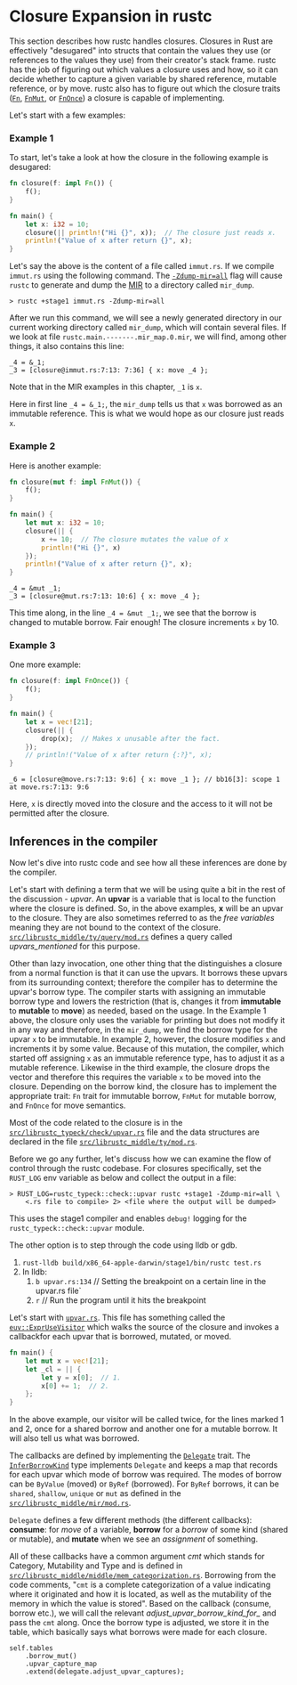 # Closure Expansion in rustc

This section describes how rustc handles closures. Closures in Rust are
effectively "desugared" into structs that contain the values they use (or
references to the values they use) from their creator's stack frame. rustc has
the job of figuring out which values a closure uses and how, so it can decide
whether to capture a given variable by shared reference, mutable reference, or
by move. rustc also has to figure out which the closure traits ([`Fn`][fn],
[`FnMut`][fn_mut], or [`FnOnce`][fn_once]) a closure is capable of
implementing.

[fn]: https://doc.rust-lang.org/std/ops/trait.Fn.html
[fn_mut]:https://doc.rust-lang.org/std/ops/trait.FnMut.html
[fn_once]: https://doc.rust-lang.org/std/ops/trait.FnOnce.html

Let's start with a few examples:

### Example 1

To start, let's take a look at how the closure in the following example is desugared:

```rust
fn closure(f: impl Fn()) {
    f();
}

fn main() {
    let x: i32 = 10;
    closure(|| println!("Hi {}", x));  // The closure just reads x.
    println!("Value of x after return {}", x);
}
```

Let's say the above is the content of a file called `immut.rs`. If we compile
`immut.rs` using the following command. The [`-Zdump-mir=all`][dump-mir] flag will cause
`rustc` to generate and dump the [MIR][mir] to a directory called `mir_dump`.
```console
> rustc +stage1 immut.rs -Zdump-mir=all
```

[mir]: ./mir/index.md
[dump-mir]: ./mir/passes.md

After we run this command, we will see a newly generated directory in our
current working directory called `mir_dump`, which will contain several files.
If we look at file `rustc.main.-------.mir_map.0.mir`, we will find, among
other things, it also contains this line:

```rust,ignore
_4 = &_1;
_3 = [closure@immut.rs:7:13: 7:36] { x: move _4 };
```

Note that in the MIR examples in this chapter, `_1` is `x`.

Here in first line `_4 = &_1;`, the `mir_dump` tells us that `x` was borrowed
as an immutable reference.  This is what we would hope as our closure just
reads `x`.

### Example 2

Here is another example:

```rust
fn closure(mut f: impl FnMut()) {
    f();
}

fn main() {
    let mut x: i32 = 10;
    closure(|| {
        x += 10;  // The closure mutates the value of x
        println!("Hi {}", x)
    });
    println!("Value of x after return {}", x);
}
```

```rust,ignore
_4 = &mut _1;
_3 = [closure@mut.rs:7:13: 10:6] { x: move _4 };
```
This time along, in the line `_4 = &mut _1;`, we see that the borrow is changed to mutable borrow.
Fair enough! The closure increments `x` by 10.

### Example 3

One more example:

```rust
fn closure(f: impl FnOnce()) {
    f();
}

fn main() {
    let x = vec![21];
    closure(|| {
        drop(x);  // Makes x unusable after the fact.
    });
    // println!("Value of x after return {:?}", x);
}
```

```rust,ignore
_6 = [closure@move.rs:7:13: 9:6] { x: move _1 }; // bb16[3]: scope 1 at move.rs:7:13: 9:6
```
Here, `x` is directly moved into the closure and the access to it will not be permitted after the
closure.

## Inferences in the compiler

Now let's dive into rustc code and see how all these inferences are done by the compiler.

Let's start with defining a term that we will be using quite a bit in the rest of the discussion -
*upvar*. An **upvar** is a variable that is local to the function where the closure is defined. So,
in the above examples, **x** will be an upvar to the closure. They are also sometimes referred to as
the *free variables* meaning they are not bound to the context of the closure.
[`src/librustc_middle/ty/query/mod.rs`][upvars] defines a query called *upvars_mentioned*
for this purpose.

[upvars]: https://doc.rust-lang.org/nightly/nightly-rustc/rustc_middle/ty/query/queries/struct.upvars_mentioned.html

Other than lazy invocation, one other thing that the distinguishes a closure from a
normal function is that it can use the upvars. It borrows these upvars from its surrounding
context; therefore the compiler has to determine the upvar's borrow type. The compiler starts with
assigning an immutable borrow type and lowers the restriction (that is, changes it from
**immutable** to **mutable** to **move**) as needed, based on the usage. In the Example 1 above, the
closure only uses the variable for printing but does not modify it in any way and therefore, in the
`mir_dump`, we find the borrow type for the upvar `x` to be immutable.  In example 2, however, the
closure modifies `x` and increments it by some value.  Because of this mutation, the compiler, which
started off assigning `x` as an immutable reference type, has to adjust it as a mutable reference.
Likewise in the third example, the closure drops the vector and therefore this requires the variable
`x` to be moved into the closure. Depending on the borrow kind, the closure has to implement the
appropriate trait: `Fn` trait for immutable borrow, `FnMut` for mutable borrow,
and `FnOnce` for move semantics.

Most of the code related to the closure is in the
[`src/librustc_typeck/check/upvar.rs`][upvar] file and the data structures are
declared in the file [`src/librustc_middle/ty/mod.rs`][ty].

[upvar]: https://doc.rust-lang.org/nightly/nightly-rustc/rustc_typeck/check/upvar/index.html
[ty]:https://doc.rust-lang.org/nightly/nightly-rustc/rustc_middle/ty/index.html

Before we go any further, let's discuss how we can examine the flow of control through the rustc
codebase. For closures specifically, set the `RUST_LOG` env variable as below and collect the
output in a file:

```console
> RUST_LOG=rustc_typeck::check::upvar rustc +stage1 -Zdump-mir=all \
    <.rs file to compile> 2> <file where the output will be dumped>
```

This uses the stage1 compiler and enables `debug!` logging for the
`rustc_typeck::check::upvar` module.

The other option is to step through the code using lldb or gdb.

1. `rust-lldb build/x86_64-apple-darwin/stage1/bin/rustc test.rs`
2. In lldb:
    1. `b upvar.rs:134`  // Setting the breakpoint on a certain line in the upvar.rs file`
    2. `r`  // Run the program until it hits the breakpoint

Let's start with [`upvar.rs`][upvar]. This file has something called
the [`euv::ExprUseVisitor`] which walks the source of the closure and
invokes a callbackfor each upvar that is borrowed, mutated, or moved.

[`euv::ExprUseVisitor`]: https://doc.rust-lang.org/nightly/nightly-rustc/rustc_typeck/expr_use_visitor/struct.ExprUseVisitor.html

```rust
fn main() {
    let mut x = vec![21];
    let _cl = || {
        let y = x[0];  // 1.
        x[0] += 1;  // 2.
    };
}
```

In the above example, our visitor will be called twice, for the lines marked 1 and 2, once for a
shared borrow and another one for a mutable borrow. It will also tell us what was borrowed.

The callbacks are defined by implementing the [`Delegate`] trait. The
[`InferBorrowKind`][ibk] type implements `Delegate` and keeps a map that
records for each upvar which mode of borrow was required. The modes of borrow
can be `ByValue` (moved) or `ByRef` (borrowed). For `ByRef` borrows, it can be
`shared`, `shallow`, `unique` or `mut` as defined in the
[`src/librustc_middle/mir/mod.rs`][mir_mod].

[mir_mod]: https://doc.rust-lang.org/nightly/nightly-rustc/rustc_middle/mir/index.html

`Delegate` defines a few different methods (the different callbacks):
**consume**: for *move* of a variable, **borrow** for a *borrow* of some kind
(shared or mutable), and **mutate** when we see an *assignment* of something.

All of these callbacks have a common argument *cmt* which stands for Category,
Mutability and Type and is defined in
[`src/librustc_middle/middle/mem_categorization.rs`][cmt]. Borrowing from the code
comments, "`cmt` is a complete categorization of a value indicating where it
originated and how it is located, as well as the mutability of the memory in
which the value is stored". Based on the callback (consume, borrow etc.), we
will call the relevant *adjust_upvar_borrow_kind_for_<something>* and pass the
`cmt` along. Once the borrow type is adjusted, we store it in the table, which
basically says what borrows were made for each closure.

```rust,ignore
self.tables
    .borrow_mut()
    .upvar_capture_map
    .extend(delegate.adjust_upvar_captures);
```

[`Delegate`]: https://doc.rust-lang.org/nightly/nightly-rustc/rustc_typeck/expr_use_visitor/trait.Delegate.html
[ibk]: https://doc.rust-lang.org/nightly/nightly-rustc/rustc_typeck/check/upvar/struct.InferBorrowKind.html
[cmt]: https://doc.rust-lang.org/nightly/nightly-rustc/rustc_typeck/mem_categorization/index.html
